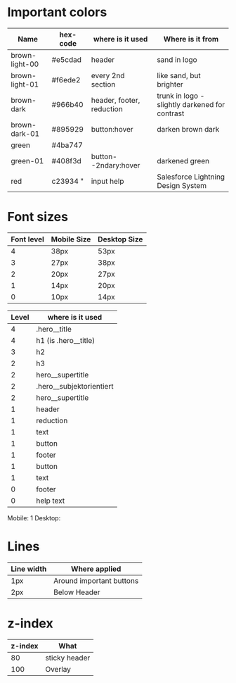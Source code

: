 # Important colors

| Name           | hex-code | where is it used          | Where is it from                               |
| -------------- | -------- | ------------------------- | ---------------------------------------------- |
| brown-light-00 | #e5cdad  | header                    | sand in logo                                   |
| brown-light-01 | #f6ede2  | every 2nd section         | like sand, but brighter                        |
| brown-dark     | #966b40  | header, footer, reduction | trunk in logo - slightly darkened for contrast |
| brown-dark-01  | #895929  | button:hover              | darken brown dark                              |
| green          | #4ba747  |                           |                                                |
| green-01       | #408f3d  | button--2ndary:hover      | darkened green                                 |
| red            | c23934 " | input help                | Salesforce Lightning Design System             |

# Font sizes

| Font level | Mobile Size | Desktop Size |
| ---------- | ----------- | ------------ |
| 4          | 38px        | 53px         |
| 3          | 27px        | 38px         |
| 2          | 20px        | 27px         |
| 1          | 14px        | 20px         |
| 0          | 10px        | 14px         |

| Level | where is it used           |
| ----- | -------------------------- |
| 4     | .hero\_\_title             |
| 4     | h1 (is .hero\_\_title)     |
| 3     | h2                         |
| 2     | h3                         |
| 2     | hero\_\_supertitle         |
| 2     | .hero\_\_subjektorientiert |
| 2     | hero\_\_supertitle         |
| 1     | header                     |
| 1     | reduction                  |
| 1     | text                       |
| 1     | button                     |
| 1     | footer                     |
| 1     | button                     |
| 1     | text                       |
| 0     | footer                     |
| 0     | help text                  |

Mobile: 1
Desktop:

# Lines

| Line width | Where applied            |
| ---------- | ------------------------ |
| 1px        | Around important buttons |
| 2px        | Below Header             |

# z-index

| z-index | What          |
| ------- | ------------- |
| 80      | sticky header |
| 100     | Overlay       |
